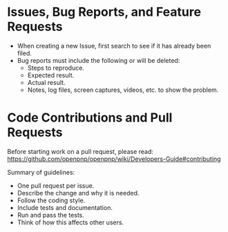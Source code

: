 # Issues, Bug Reports, and Feature Requests
* When creating a new Issue, first search to see if it has already been filed.
* Bug reports must include the following or will be deleted:
    * Steps to reproduce.
    * Expected result.
    * Actual result.
    * Notes, log files, screen captures, videos, etc. to show the problem.

# Code Contributions and Pull Requests
Before starting work on a pull request, please read: https://github.com/openpnp/openpnp/wiki/Developers-Guide#contributing

Summary of guidelines:

* One pull request per issue.
* Describe the change and why it is needed.
* Follow the coding style.
* Include tests and documentation.
* Run and pass the tests.
* Think of how this affects other users.



